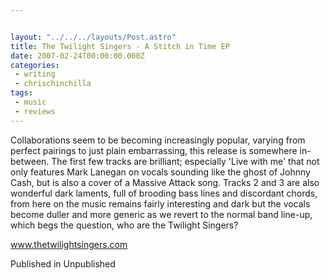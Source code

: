 ```yaml
---


layout: "../../../layouts/Post.astro"
title: The Twilight Singers - A Stitch in Time EP
date: 2007-02-24T00:00:00.000Z
categories:
 - writing
 - chrischinchilla
tags: 
 - music 
 - reviews
---
```


Collaborations seem to be becoming increasingly popular, varying from perfect pairings to just plain embarrassing, this release is somewhere in-between. The first few tracks are brilliant; especially 'Live with me' that not only features Mark Lanegan on vocals sounding like the ghost of Johnny Cash, but is also a cover of a Massive Attack song. Tracks 2 and 3 are also wonderful dark laments, full of brooding bass lines and discordant chords, from here on the music remains fairly interesting and dark but the vocals become duller and more generic as we revert to the normal band line-up, which begs the question, who are the Twilight Singers?

<a href=https://www.thetwilightsingers.com target=_blank>www.thetwilightsingers.com</a>

Published in Unpublished
